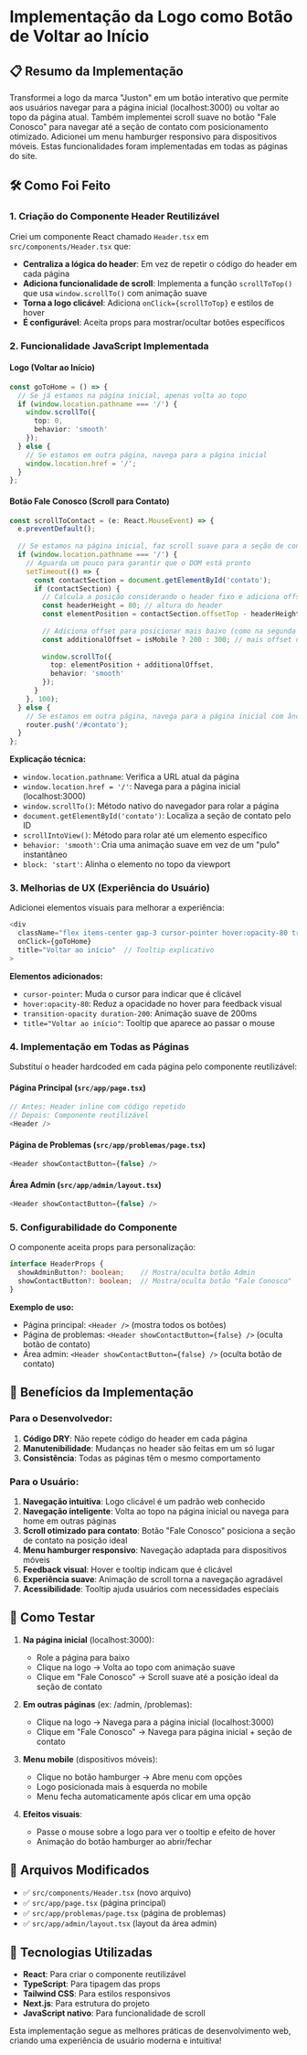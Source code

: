 # Implementação da Logo como Botão de Voltar ao Início

## 📋 Resumo da Implementação

Transformei a logo da marca "Juston" em um botão interativo que permite aos usuários navegar para a página inicial (localhost:3000) ou voltar ao topo da página atual. Também implementei scroll suave no botão "Fale Conosco" para navegar até a seção de contato com posicionamento otimizado. Adicionei um menu hamburger responsivo para dispositivos móveis. Estas funcionalidades foram implementadas em todas as páginas do site.

## 🛠️ Como Foi Feito

### 1. **Criação do Componente Header Reutilizável**

Criei um componente React chamado `Header.tsx` em `src/components/Header.tsx` que:

- **Centraliza a lógica do header**: Em vez de repetir o código do header em cada página
- **Adiciona funcionalidade de scroll**: Implementa a função `scrollToTop()` que usa `window.scrollTo()` com animação suave
- **Torna a logo clicável**: Adiciona `onClick={scrollToTop}` e estilos de hover
- **É configurável**: Aceita props para mostrar/ocultar botões específicos

### 2. **Funcionalidade JavaScript Implementada**

#### **Logo (Voltar ao Início)**
```typescript
const goToHome = () => {
  // Se já estamos na página inicial, apenas volta ao topo
  if (window.location.pathname === '/') {
    window.scrollTo({
      top: 0,
      behavior: 'smooth'
    });
  } else {
    // Se estamos em outra página, navega para a página inicial
    window.location.href = '/';
  }
};
```

#### **Botão Fale Conosco (Scroll para Contato)**
```typescript
const scrollToContact = (e: React.MouseEvent) => {
  e.preventDefault();
  
  // Se estamos na página inicial, faz scroll suave para a seção de contato
  if (window.location.pathname === '/') {
    // Aguarda um pouco para garantir que o DOM está pronto
    setTimeout(() => {
      const contactSection = document.getElementById('contato');
      if (contactSection) {
        // Calcula a posição considerando o header fixo e adiciona offset para posição mais baixa
        const headerHeight = 80; // altura do header
        const elementPosition = contactSection.offsetTop - headerHeight;
        
        // Adiciona offset para posicionar mais baixo (como na segunda imagem)
        const additionalOffset = isMobile ? 200 : 300; // mais offset no mobile
        
        window.scrollTo({
          top: elementPosition + additionalOffset,
          behavior: 'smooth'
        });
      }
    }, 100);
  } else {
    // Se estamos em outra página, navega para a página inicial com âncora
    router.push('/#contato');
  }
};
```

**Explicação técnica:**
- `window.location.pathname`: Verifica a URL atual da página
- `window.location.href = '/'`: Navega para a página inicial (localhost:3000)
- `window.scrollTo()`: Método nativo do navegador para rolar a página
- `document.getElementById('contato')`: Localiza a seção de contato pelo ID
- `scrollIntoView()`: Método para rolar até um elemento específico
- `behavior: 'smooth'`: Cria uma animação suave em vez de um "pulo" instantâneo
- `block: 'start'`: Alinha o elemento no topo da viewport

### 3. **Melhorias de UX (Experiência do Usuário)**

Adicionei elementos visuais para melhorar a experiência:

```typescript
<div 
  className="flex items-center gap-3 cursor-pointer hover:opacity-80 transition-opacity duration-200" 
  onClick={goToHome}
  title="Voltar ao início"  // Tooltip explicativo
>
```

**Elementos adicionados:**
- `cursor-pointer`: Muda o cursor para indicar que é clicável
- `hover:opacity-80`: Reduz a opacidade no hover para feedback visual
- `transition-opacity duration-200`: Animação suave de 200ms
- `title="Voltar ao início"`: Tooltip que aparece ao passar o mouse

### 4. **Implementação em Todas as Páginas**

Substituí o header hardcoded em cada página pelo componente reutilizável:

#### **Página Principal** (`src/app/page.tsx`)
```typescript
// Antes: Header inline com código repetido
// Depois: Componente reutilizável
<Header />
```

#### **Página de Problemas** (`src/app/problemas/page.tsx`)
```typescript
<Header showContactButton={false} />
```

#### **Área Admin** (`src/app/admin/layout.tsx`)
```typescript
<Header showContactButton={false} />
```

### 5. **Configurabilidade do Componente**

O componente aceita props para personalização:

```typescript
interface HeaderProps {
  showAdminButton?: boolean;    // Mostra/oculta botão Admin
  showContactButton?: boolean;  // Mostra/oculta botão "Fale Conosco"
}
```

**Exemplo de uso:**
- Página principal: `<Header />` (mostra todos os botões)
- Página de problemas: `<Header showContactButton={false} />` (oculta botão de contato)
- Área admin: `<Header showContactButton={false} />` (oculta botão de contato)

## 🎯 Benefícios da Implementação

### **Para o Desenvolvedor:**
1. **Código DRY**: Não repete código do header em cada página
2. **Manutenibilidade**: Mudanças no header são feitas em um só lugar
3. **Consistência**: Todas as páginas têm o mesmo comportamento

### **Para o Usuário:**
1. **Navegação intuitiva**: Logo clicável é um padrão web conhecido
2. **Navegação inteligente**: Volta ao topo na página inicial ou navega para home em outras páginas
3. **Scroll otimizado para contato**: Botão "Fale Conosco" posiciona a seção de contato na posição ideal
4. **Menu hamburger responsivo**: Navegação adaptada para dispositivos móveis
5. **Feedback visual**: Hover e tooltip indicam que é clicável
6. **Experiência suave**: Animação de scroll torna a navegação agradável
7. **Acessibilidade**: Tooltip ajuda usuários com necessidades especiais

## 🔧 Como Testar

1. **Na página inicial** (localhost:3000):
   - Role a página para baixo
   - Clique na logo → Volta ao topo com animação suave
   - Clique em "Fale Conosco" → Scroll suave até a posição ideal da seção de contato

2. **Em outras páginas** (ex: /admin, /problemas):
   - Clique na logo → Navega para a página inicial (localhost:3000)
   - Clique em "Fale Conosco" → Navega para página inicial + seção de contato

3. **Menu mobile** (dispositivos móveis):
   - Clique no botão hamburger → Abre menu com opções
   - Logo posicionada mais à esquerda no mobile
   - Menu fecha automaticamente após clicar em uma opção

4. **Efeitos visuais**:
   - Passe o mouse sobre a logo para ver o tooltip e efeito de hover
   - Animação do botão hamburger ao abrir/fechar

## 📁 Arquivos Modificados

- ✅ `src/components/Header.tsx` (novo arquivo)
- ✅ `src/app/page.tsx` (página principal)
- ✅ `src/app/problemas/page.tsx` (página de problemas)
- ✅ `src/app/admin/layout.tsx` (layout da área admin)

## 🚀 Tecnologias Utilizadas

- **React**: Para criar o componente reutilizável
- **TypeScript**: Para tipagem das props
- **Tailwind CSS**: Para estilos responsivos
- **Next.js**: Para estrutura do projeto
- **JavaScript nativo**: Para funcionalidade de scroll

Esta implementação segue as melhores práticas de desenvolvimento web, criando uma experiência de usuário moderna e intuitiva!
